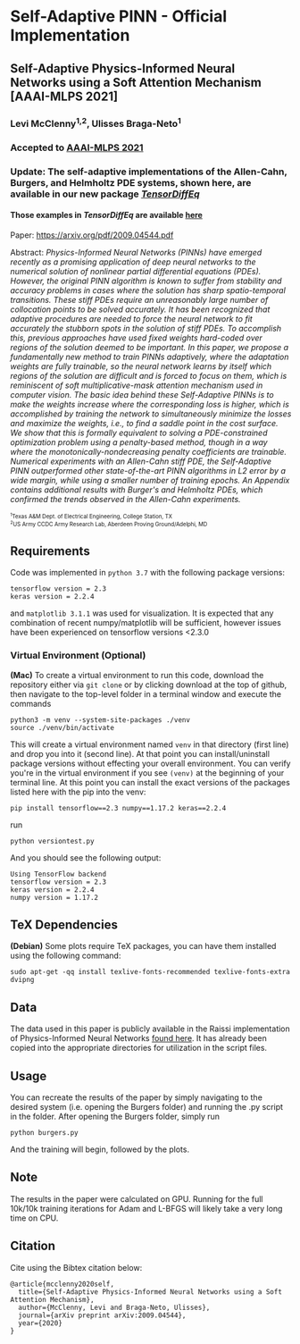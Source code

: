 # Self-Adaptive PINN - Official Implementation

## Self-Adaptive Physics-Informed Neural Networks using a Soft Attention Mechanism [AAAI-MLPS 2021]

### Levi McClenny<sup>1,2</sup>, Ulisses Braga-Neto<sup>1</sup>

### Accepted to [AAAI-MLPS 2021](https://sites.google.com/view/aaai-mlps/proceedings?authuser=0) 

### Update: The self-adaptive implementations of the Allen-Cahn, Burgers, and Helmholtz PDE systems, shown here, are available in our new package [*TensorDiffEq*](https://github.com/tensordiffeq/TensorDiffEq)
#### Those examples in *TensorDiffEq* are available [here](https://github.com/tensordiffeq/TensorDiffEq/tree/main/examples)

Paper: https://arxiv.org/pdf/2009.04544.pdf

Abstract: _Physics-Informed Neural Networks (PINNs) have emerged recently as a promising application of deep neural networks to the numerical solution of nonlinear partial differential equations (PDEs).
However, the original PINN algorithm is known to suffer from stability and accuracy problems in
cases where the solution has sharp spatio-temporal transitions. These stiff PDEs require an unreasonably large number of collocation points to be solved accurately. It has been recognized that adaptive procedures are needed to force the neural network to fit accurately the stubborn spots in the solution of stiff PDEs. To accomplish this, previous approaches have used fixed weights hard-coded over regions of the solution deemed to be important. In this paper, we propose a fundamentally new method to train PINNs adaptively, where the adaptation weights are fully trainable, so the neural network learns by itself which regions of the solution are difficult and is forced to focus on them, which is reminiscent of soft multiplicative-mask attention mechanism used in computer vision. The basic idea behind these Self-Adaptive PINNs is to make the weights increase where the corresponding loss is higher, which is accomplished by training the network to simultaneously minimize the losses and maximize the weights, i.e., to find a saddle point in the cost surface. We show that this is formally equivalent to solving a PDE-constrained optimization problem using a penalty-based method, though in a way where the monotonically-nondecreasing penalty coefficients are trainable.
Numerical experiments with an Allen-Cahn stiff PDE, the Self-Adaptive PINN outperformed other state-of-the-art PINN algorithms in L2 error by a wide margin, while using a smaller number of training epochs. An Appendix contains additional results with Burger's and Helmholtz PDEs, which confirmed the trends observed in the Allen-Cahn experiments._

<sub><sub><sup>1</sup>Texas A&M Dept. of Electrical Engineering, College Station, TX</sub></sub><br>
<sub><sub><sup>2</sup>US Army CCDC Army Research Lab, Aberdeen Proving Ground/Adelphi, MD</sub></sub><br>

## Requirements

Code was implemented in `python 3.7` with the following package versions:

```
tensorflow version = 2.3
keras version = 2.2.4
```

and `matplotlib 3.1.1` was used for visualization. It is expected that any combination of recent numpy/matplotlib will be sufficient, however issues have been experienced on tensorflow versions <2.3.0

### Virtual Environment (Optional)

**(Mac)** To create a virtual environment to run this code, download the repository either via `git clone` or by clicking download at the top of github, then navigate to the top-level folder in a terminal window and execute the commands

```
python3 -m venv --system-site-packages ./venv
source ./venv/bin/activate
```

This will create a virtual environment named `venv` in that directory (first line) and drop you into it (second line). At that point you can install/uninstall package versions without effecting your overall environment. You can verify you're in the virtual environment if you see `(venv)` at the beginning of your terminal line. At this point you can install the exact versions of the packages listed here with the pip into the venv:

```
pip install tensorflow==2.3 numpy==1.17.2 keras==2.2.4
```

run

```
python versiontest.py
```

And you should see the following output:

```
Using TensorFlow backend
tensorflow version = 2.3
keras version = 2.2.4
numpy version = 1.17.2
```

## TeX Dependencies

**(Debian)** Some plots require TeX packages, you can have them installed using the following command:

```
sudo apt-get -qq install texlive-fonts-recommended texlive-fonts-extra dvipng
```

## Data

The data used in this paper is publicly available in the Raissi implementation of Physics-Informed Neural Networks [found here](https://github.com/maziarraissi/PINNs). It has already been copied into the appropriate directories for utilization in the script files.

## Usage

You can recreate the results of the paper by simply navigating to the desired system (i.e. opening the Burgers folder) and running the .py script in the folder. After opening the Burgers folder, simply run

```
python burgers.py
```

And the training will begin, followed by the plots.

## Note

The results in the paper were calculated on GPU. Running for the full 10k/10k training iterations for Adam and L-BFGS will likely take a very long time on CPU.

## Citation

Cite using the Bibtex citation below:

```
@article{mcclenny2020self,
  title={Self-Adaptive Physics-Informed Neural Networks using a Soft Attention Mechanism},
  author={McClenny, Levi and Braga-Neto, Ulisses},
  journal={arXiv preprint arXiv:2009.04544},
  year={2020}
}

```
